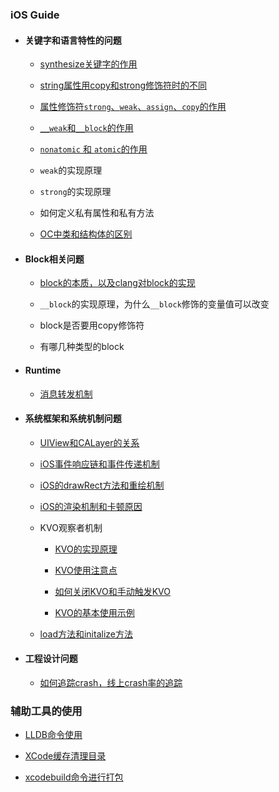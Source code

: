 
### iOS Guide

* #### 关键字和语言特性的问题

    * [synthesize关键字的作用](lang_feature/synthesize关键字的作用.md)

    * [string属性用copy和strong修饰符时的不同](/lang_feature/string属性用copy和strong修饰符时的不同.md)
    
    * [属性修饰符`strong`、`weak`、`assign`、`copy`的作用](/lang_feature/属性修饰符分别的作用.md)
    
    * [`__weak`和`__block`的作用](/lang_feature/属性修饰符分别的作用.md?id=__weak和__block的作用)
    
    * [`nonatomic` 和 `atomic`的作用](/lang_feature/属性修饰符分别的作用.md?id=nonatomic和atomic的作用)

    * `weak`的实现原理

    * `strong`的实现原理

    * 如何定义私有属性和私有方法

    * [OC中类和结构体的区别](/lang_feature/OC中类和结构体的区别)

* #### Block相关问题

    * [block的本质，以及clang对block的实现](/block/block的本质.md)

    * `__block`的实现原理，为什么`__block`修饰的变量值可以改变

    * block是否要用copy修饰符

    * 有哪几种类型的block

* #### Runtime

    * [消息转发机制](/runtime/消息转发机制.md)

* #### 系统框架和系统机制问题

    * [UIView和CALayer的关系](/system_feature/UIView和CALayer的关系)

    * [iOS事件响应链和事件传递机制](/system_feature/iOS的事件传递链和响应链.md)

    * [iOS的drawRect方法和重绘机制](/system_feature/iOS的drawRect方法和重绘机制.md)

    * [iOS的渲染机制和卡顿原因](/system_feature/渲染机制和卡顿原因.md)

    * KVO观察者机制

        * [KVO的实现原理](/system_feature/KVO/KVO的实现原理.md)

        * [KVO使用注意点](/system_feature/KVO/KVO使用注意点.md)

        * [如何关闭KVO和手动触发KVO](/system_feature/KVO/如何关闭KVO和手动触发KVO.md)

        * [KVO的基本使用示例](/system_feature/KVO/KVO的基本使用.md)

    * [load方法和initalize方法](/system_feature/load方法和initalize方法.md)

* #### 工程设计问题

    * [如何追踪crash，线上crash率的追踪]()

### 辅助工具的使用

* [LLDB命令使用]()

*  [XCode缓存清理目录]()

* [xcodebuild命令进行打包]()
